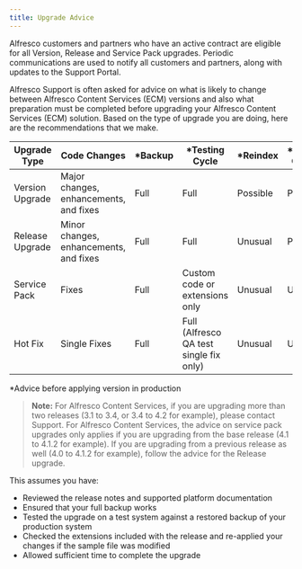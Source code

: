 ```yaml
---
title: Upgrade Advice
---
```


Alfresco customers and partners who have an active contract are eligible for all Version, Release and Service Pack upgrades. Periodic communications are used to notify all customers and partners, along with updates to the Support Portal.

Alfresco Support is often asked for advice on what is likely to change between Alfresco Content Services (ECM) versions and also what preparation must be completed before upgrading your Alfresco Content Services (ECM) solution. Based on the type of upgrade you are doing, here are the recommendations that we make.

|Upgrade Type|Code Changes|*Backup|*Testing Cycle|*Reindex|*Database Changes|
|------------|------------|------|---------|-------|------------|
|Version Upgrade|Major changes, enhancements, and fixes|Full|Full|Possible|Probable|
|Release Upgrade|Minor changes, enhancements, and fixes|Full|Full|Unusual|Probable|
|Service Pack|Fixes|Full|Custom code or extensions only|Unusual|Unusual|
|Hot Fix|Single Fixes|Full|Full (Alfresco QA test single fix only)|Unusual|Unusual|

*Advice before applying version in production

> **Note:** For Alfresco Content Services, if you are upgrading more than two releases (3.1 to 3.4, or 3.4 to 4.2 for example), please contact Support. For Alfresco Content Services, the advice on service pack upgrades only applies if you are upgrading from the base release (4.1 to 4.1.2 for example). If you are upgrading from a previous release as well (4.0 to 4.1.2 for example), follow the advice for the Release upgrade.

This assumes you have:

* Reviewed the release notes and supported platform documentation
* Ensured that your full backup works
* Tested the upgrade on a test system against a restored backup of your production system
* Checked the extensions included with the release and re-applied your changes if the sample file was modified
* Allowed sufficient time to complete the upgrade
